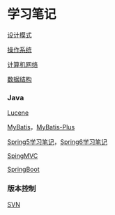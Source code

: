 # 学习笔记



[设计模式](docs/设计模式/设计模式.md)

[操作系统](docs/计算机专业基础课/操作系统概念.md)

[计算机网络](docs/计算机专业基础课/计算机网络.md)

[数据结构](docs/计算机专业基础课/数据结构与算法分析.md)



### Java

[Lucene](docs/Java高阶/Lucene/Lucene知识.md)

[MyBatis](docs/Java高阶/Mybatis/Mybatis学习之路.md)，[MyBatis-Plus](docs/Java高阶/MyBatis-Plus/MyBatis-Plus.md)

[Spring5学习笔记](docs/Java高阶/Spring/02-Spring5笔记.md)，[Spring6学习笔记](docs/Java高阶/Spring/01-Spring6.md)

[SpingMVC](docs/Java高阶/SpringMVC/SpringMVC.md)

[SpringBoot](docs/Java高阶/SpringBoot/SpringBoot.md)



### 版本控制

[SVN](docs/版本控制/SVN/SVN学习.md)
